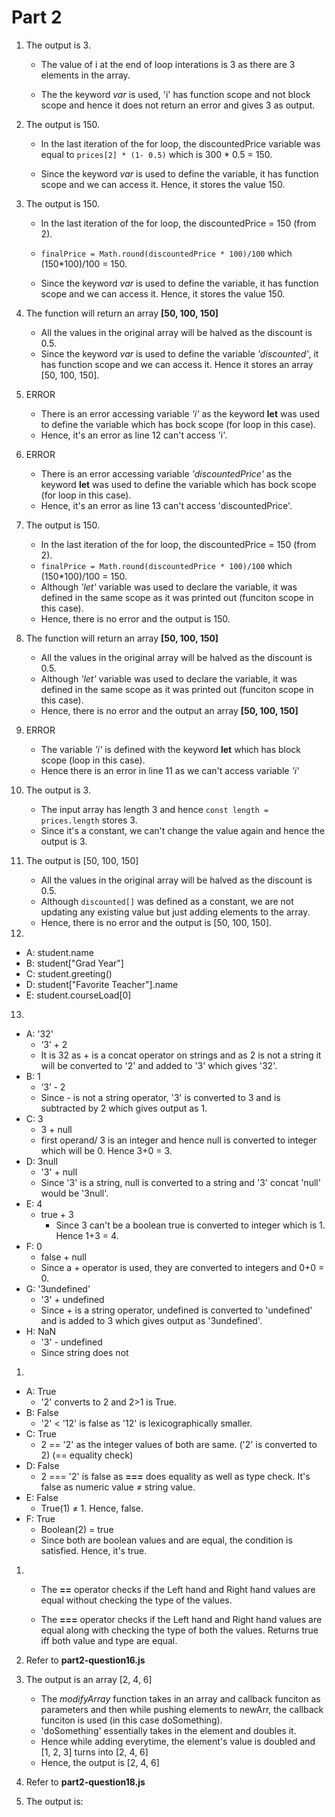 # Part 2

1. The output is 3.
   * The value of i at the end of loop interations is 3 as there are 3 elements in the array.
  
   * The the keyword _var_ is used, 'i' has function scope and not block scope and hence it does not return an error and gives 3 as output.

2. The output is 150.
   * In the last iteration of the for loop, the discountedPrice variable was equal to `prices[2] * (1- 0.5)` which is 300 * 0.5 = 150.
  
   * Since the keyword _var_ is used to define the variable, it has function scope and we can access it. Hence, it stores the value 150.

3. The output is 150.

   * In the last iteration of the for loop, the discountedPrice = 150 (from 2).
  
   * `finalPrice = Math.round(discountedPrice * 100)/100` which (150*100)/100 = 150.
  

   * Since the keyword _var_ is used to define the variable, it has function scope and we can access it. Hence, it stores the value 150.

4. The function will return an array **[50, 100, 150]** 
   * All the values in the original array will be halved as the discount is 0.5.
   * Since the keyword _var_ is used to define the variable _'discounted'_, it has function scope and we can access it. Hence it stores an array [50, 100, 150].


5. ERROR
   * There is an error accessing variable _'i'_ as the keyword **let** was used to define the variable which has bock scope (for loop in this case).
   *   Hence, it's an error as line 12 can't access 'i'.
  
6. ERROR
   * There is an error accessing variable _'discountedPrice'_ as the keyword **let** was used to define the variable which has bock scope (for loop in this case).
   * Hence, it's an error as line 13 can't access 'discountedPrice'.

7. The output is 150.
   * In the last iteration of the for loop, the discountedPrice = 150 (from 2).
   * `finalPrice = Math.round(discountedPrice * 100)/100` which (150*100)/100 = 150.
   * Although _'let'_ variable was used to declare the variable, it was defined in the same scope as it was printed out (funciton scope in this case).
   * Hence, there is no error and the output is 150.

8. The function will return an array **[50, 100, 150]** 
    * All the values in the original array will be halved as the discount is 0.5.
   * Although _'let'_ variable was used to declare the variable, it was defined in the same scope as it was printed out (funciton scope in this case).
   * Hence, there is no error and the output an array **[50, 100, 150]** 

9. ERROR
    * The variable _'i'_ is defined with the keyword **let** which has block scope (loop in this case).
    * Hence there is an error in line 11 as we can't access variable _'i'_

10. The output is 3.
    * The input array has length 3 and hence `const length = prices.length` stores 3.
    * Since it's a constant, we can't change the value again and hence the output is 3.
 
11. The output is [50, 100, 150]
    * All the values in the original array will be halved as the discount is 0.5.
    * Although `discounted[]` was defined as a constant, we are not updating any existing value but just adding elements to the array.
    * Hence, there is no error and the output is [50, 100, 150].

12. 
- A: student.name
- B: student["Grad Year"]
- C: student.greeting()
- D: student["Favorite Teacher"].name
- E: student.courseLoad[0]

13. 
- A: '32'
  - ‘3’ + 2 
  - It is 32 as + is a concat operator on strings and as 2 is not a string it will be converted to '2' and added to '3' which gives '32'.
- B: 1
  - ‘3’ - 2
  - Since - is not a string operator, '3' is converted to 3 and is subtracted by 2 which gives output as 1.
- C: 3
  - 3 + null
  - first operand/ 3 is an integer and hence null is converted to integer which will be 0. Hence 3+0 = 3.
- D: 3null
  - '3' + null
  - Since '3' is a string, null is converted to a string and '3' concat 'null' would be '3null'.
- E: 4
  - true + 3
    - Since 3 can't be a boolean true is converted to integer which is 1. Hence 1+3 = 4.
- F: 0
  - false + null
  - Since a + operator is used, they are converted to integers and 0+0 = 0.
- G: '3undefined'
  - '3' + undefined
  - Since + is  a string operator, undefined is converted to 'undefined' and is added to 3 which gives output as '3undefined'.
- H: NaN
  - '3' - undefined
  - Since string does not

1.  
- A: True
  - '2' converts to 2 and 2>1 is True.
- B: False
  - '2' < '12' is false as '12' is lexicographically smaller.
- C: True
  - 2 == '2' as the integer values of both are same. ('2' is converted to 2) (== equality check)
- D: False
  - 2 === '2' is false as **===** does equality as well as type check. It's false as numeric value ≠ string value.
- E: False
  - True(1) ≠ 1. Hence, false.
- F: True
  - Boolean(2) = true
  - Since both are boolean values and are equal, the condition is satisfied. Hence, it's true.

1.  
    * The **==** operator checks if the Left hand and Right hand values are equal without checking the type of the values.

    * The **===** operator checks if the Left hand and Right hand values are equal along with checking the type of both the values. Returns true iff both value and type are equal.

2.  Refer to **part2-question16.js**

3.  The output is an array [2, 4, 6]
    * The _modifyArray_ function takes in an array and callback funciton as parameters and then while pushing elements to newArr, the callback funciton is used (in this case doSomething). 
    * 'doSomething' essentially takes in the element and doubles it. 
    * Hence while adding everytime, the element's value is doubled and [1, 2, 3] turns into [2, 4, 6]
    * Hence, the output is [2, 4, 6]
  
4.   Refer to **part2-question18.js**

5.  The output is: 